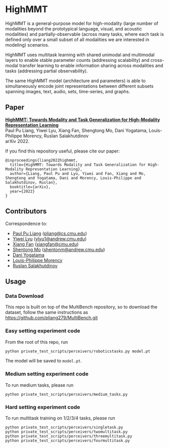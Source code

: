 # HighMMT

HighMMT is a general-purpose model for high-modality (large number of modalities beyond the prototypical language, visual, and acoustic modalities) and partially-observable (across many tasks, where each task is defined only over a small subset of all modalities we are interested in modeling) scenarios.

HighMMT uses multitask learning with shared unimodal and multimodal layers to enable stable parameter counts (addressing scalability) and cross-modal transfer learning to enable information sharing across modalities and tasks (addressing partial observability).

The same HighMMT model (architecture and parameters) is able to simultaneously encode joint representations between different subsets spanning images, text, audio, sets, time-series, and graphs.

## Paper

[**HighMMT: Towards Modality and Task Generalization for High-Modality Representation Learning**](https://arxiv.org/abs/2203.01311)<br>
Paul Pu Liang, Yiwei Lyu, Xiang Fan, Shengtong Mo, Dani Yogatama, Louis-Philippe Morency, Ruslan Salakhutdinov<br>
arXiv 2022.

If you find this repository useful, please cite our paper:
```
@inproceedings{liang2022highmmt,
  title={HighMMT: Towards Modality and Task Generalization for High-Modality Representation Learning},
  author={Liang, Paul Pu and Lyu, Yiwei and Fan, Xiang and Mo, Shengtong and Yogatama, Dani and Morency, Louis-Philippe and Salakhutdinov, Ruslan},
  booktitle={arXiv},
  year={2022}
}
```

## Contributors

Correspondence to: 
  - [Paul Pu Liang](http://www.cs.cmu.edu/~pliang/) (pliang@cs.cmu.edu)
  - [Yiwei Lyu](https://github.com/lvyiwei1) (ylyu1@andrew.cmu.edu)
  - [Xiang Fan](https://github.com/sfanxiang) (xiangfan@cmu.edu)
  - [Shentong Mo](https://scholar.google.com/citations?user=6aYncPAAAAAJ&hl=en) (shentonm@andrew.cmu.edu)
  - [Dani Yogatama](https://dyogatama.github.io/)
  - [Louis-Philippe Morency](https://www.cs.cmu.edu/~morency/)
  - [Ruslan Salakhutdinov](https://www.cs.cmu.edu/~rsalakhu/)

## Usage

### Data Download

This repo is built on top of the MultiBench repository, so to download the dataset, follow the same instructions as https://github.com/pliang279/MultiBench.git

### Easy setting experiment code

From the root of this repo, run
```sh
python private_test_scripts/perceivers/roboticstasks.py model.pt
```
The model will be saved to `model.pt`.

### Medium setting experiment code

To run medium tasks, please run
```
python private_test_scripts/perceivers/medium_tasks.py
```

### Hard setting experiment code

To run multitask training on 1/2/3/4 tasks, please run
```
python private_test_scripts/perceivers/singletask.py
python private_test_scripts/perceivers/twomultitask.py
python private_test_scripts/perceivers/threemultitask.py
python private_test_scripts/perceivers/fourmultitask.py
```
